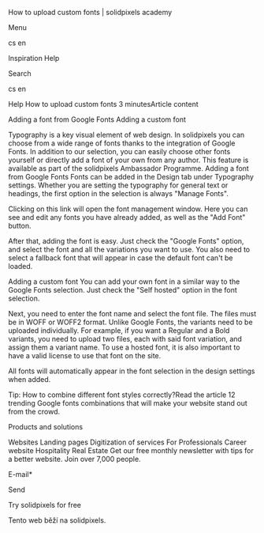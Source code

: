 <p>How to upload custom fonts | solidpixels academy</p>
<p>Menu</p>
<p>cs en</p>
<p>Inspiration Help</p>
<p>Search</p>
<p>cs en</p>
<p>Help
How to upload custom fonts
3 minutesArticle content</p>
<p>Adding a font from Google Fonts
Adding a custom font</p>
<p>Typography is a key visual element of web design. In solidpixels you can choose from a wide range of fonts thanks to the integration of Google Fonts. In addition to our selection, you can easily choose other fonts yourself or directly add a font of your own from any author.
This feature is available as part of the solidpixels Ambassador Programme.
Adding a font from Google Fonts
Fonts can be added in the Design tab under Typography settings. Whether you are setting the typography for general text or headings, the first option in the selection is always "Manage Fonts".</p>
<p>Clicking on this link will open the font management window. Here you can see and edit any fonts you have already added, as well as the "Add Font" button.</p>
<p>After that, adding the font is easy. Just check the "Google Fonts" option, and select the font and all the variations you want to use. You also need to select a fallback font that will appear in case the default font can't be loaded.</p>
<p>Adding a custom font
You can add your own font in a similar way to the Google Fonts selection. Just check the "Self hosted" option in the font selection.</p>
<p>Next, you need to enter the font name and select the font file. The files must be in WOFF or WOFF2 format. Unlike Google Fonts, the variants need to be uploaded individually. For example, if you want a Regular and a Bold variants, you need to upload two files, each with said font variation, and assign them a variant name.
To use a hosted font, it is also important to have a valid license to use that font on the site.</p>
<p>All fonts will automatically appear in the font selection in the design settings when added.</p>
<p>Tip: How to combine different font styles correctly?Read the article 12 trending Google fonts combinations that will make your website stand out from the crowd.</p>
<p>Products and solutions</p>
<p>Websites
Landing pages
Digitization of services
For Professionals
 Career website
Hospitality
Real Estate
 Get our free monthly newsletter with tips for a better website. Join over 7,000 people.</p>
<p>E-mail*</p>
<p>Send</p>
<p>Try solidpixels for free</p>
<p>Tento web běží na solidpixels.</p>